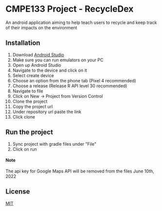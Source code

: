 # CMPE133 Project - RecycleDex

 An android application aiming to help teach users to recycle and keep track of their impacts on the environment

## Installation

1. Download [Android Studio](https://developer.android.com/studio)
2. Make sure you can run emulators on your PC
3. Open up Android Studio
4. Navigate to the device and click on it
5. Select create device
7. Choose an option from the phone tab (Pixel 4 recommended)
8. Choose a release (Release R API level 30 recommended)
9. Navigate to file
10. Click on New -> Project from Version Control
11. Clone the project
12. Copy the project url
13. Under repository url paste the link
14. Click clone

## Run the project
1. Sync project with gradle files under "File"
2. Click on run  

#### Note
The api key for Google Maps API will be removed from the files June 10th, 2022

## License
[MIT](https://choosealicense.com/licenses/mit/)

